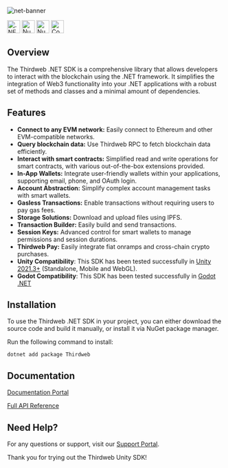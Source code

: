 ![net-banner](https://github.com/thirdweb-dev/thirdweb-dotnet/assets/43042585/6abcdae9-b49f-492a-98de-b01756e21798)

[<img alt=".NET Documentation" src="https://img.shields.io/badge/.NET-Documentation-purple?logo=dotnet&style=for-the-badge" height="30">](https://portal.thirdweb.com/dotnet)
[<img alt="NuGet Version" src="https://img.shields.io/nuget/v/Thirdweb?logo=nuget&style=for-the-badge" height="30">](https://www.nuget.org/packages/Thirdweb)
[<img alt="NuGet Downloads" src="https://img.shields.io/nuget/dt/Thirdweb?logo=nuget&style=for-the-badge" height="30">](https://www.nuget.org/packages/Thirdweb)
[<img alt="Codecov" src="https://img.shields.io/codecov/c/github/thirdweb-dev/thirdweb-dotnet?logo=codecov&style=for-the-badge" height="30">](https://app.codecov.io/gh/thirdweb-dev/thirdweb-dotnet)

## Overview

The Thirdweb .NET SDK is a comprehensive library that allows developers to interact with the blockchain using the .NET framework. It simplifies the integration of Web3 functionality into your .NET applications with a robust set of methods and classes and a minimal amount of dependencies.

## Features

- **Connect to any EVM network:** Easily connect to Ethereum and other EVM-compatible networks.
- **Query blockchain data:** Use Thirdweb RPC to fetch blockchain data efficiently.
- **Interact with smart contracts:** Simplified read and write operations for smart contracts, with various out-of-the-box extensions provided.
- **In-App Wallets:** Integrate user-friendly wallets within your applications, supporting email, phone, and OAuth login.
- **Account Abstraction:** Simplify complex account management tasks with smart wallets.
- **Gasless Transactions:** Enable transactions without requiring users to pay gas fees.
- **Storage Solutions:** Download and upload files using IPFS.
- **Transaction Builder:** Easily build and send transactions.
- **Session Keys:** Advanced control for smart wallets to manage permissions and session durations.
- **Thirdweb Pay:** Easily integrate fiat onramps and cross-chain crypto purchases.
- **Unity Compatibility**: This SDK has been tested successfully in [Unity 2021.3+](https://portal.thirdweb.com/unity/v5) (Standalone, Mobile and WebGL).
- **Godot Compatibility**: This SDK has been tested successfully in [Godot .NET](https://portal.thirdweb.com/dotnet/godot)

## Installation

To use the Thirdweb .NET SDK in your project, you can either download the source code and build it manually, or install it via NuGet package manager.

Run the following command to install:

```
dotnet add package Thirdweb
```

## Documentation

[Documentation Portal](https://portal.thirdweb.com/dotnet)

[Full API Reference](https://thirdweb-dev.github.io/thirdweb-dotnet/)

## Need Help?

For any questions or support, visit our [Support Portal](https://thirdweb.com/support).

Thank you for trying out the Thirdweb Unity SDK!
